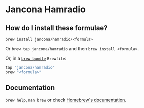 # Jancona Hamradio

## How do I install these formulae?

`brew install jancona/hamradio/<formula>`

Or `brew tap jancona/hamradio` and then `brew install <formula>`.

Or, in a [`brew bundle`](https://github.com/Homebrew/homebrew-bundle) `Brewfile`:

```ruby
tap "jancona/hamradio"
brew "<formula>"
```

## Documentation

`brew help`, `man brew` or check [Homebrew's documentation](https://docs.brew.sh).

